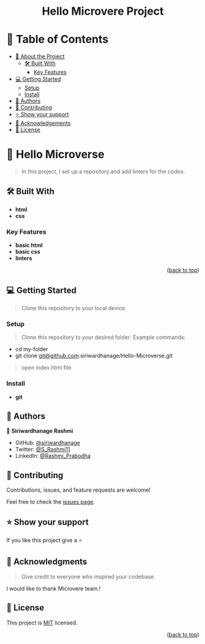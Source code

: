 <a name="readme-top"></a>

<div align="center">

  <h1><b>Hello Microvere  Project</b></h1>

</div>

<!-- TABLE OF CONTENTS -->
# 📗 Table of Contents

- [📖 About the Project](#about-project)
  - [🛠 Built With](#built-with)
    - [Key Features](#key-features)
- [💻 Getting Started](#getting-started)
  - [Setup](#setup)
  - [Install](#install)
- [👥 Authors](#authors)
- [🤝 Contributing](#contributing)
- [⭐️ Show your support](#support)
- [🙏 Acknowledgements](#acknowledgements)
- [📝 License](#license)

<!-- PROJECT DESCRIPTION -->

# 📖 Hello Microverse <a name="about-project"></a>

> In this project, I set up a repository.and add linters for the codes.

## 🛠 Built With <a name="built-with"></a>
- **html**
- **css**

<!-- Features -->

### Key Features <a name="key-features"></a>

- **basic html**
- **basic css**
- **linters**

<p align="right">(<a href="#readme-top">back to top</a>)</p>

<!-- GETTING STARTED -->

## 💻 Getting Started <a name="getting-started"></a>

> Clone this repository to your local device.

### Setup

> Clone this repository to your desired folder:
> Example commands:
  - cd my-folder
  - git clone git@github.com:siriwardhanage/Hello-Microverse.git

> open index.html file

### Install
- **git**


## 👥 Authors <a name="authors"></a>

👤 **Siriwardhanage Rashmi**

- GitHub: [@siriwardhanage](https://github.com/siriwardhanage)
- Twitter: [@S_Rashmi11](https://twitter.com/S_Rashmi11)
- LinkedIn: [@Rashmi_Prabodha](https://www.linkedin.com/mwlite/in/rashmi-prabodha-323aba263)


<!-- CONTRIBUTING -->

## 🤝 Contributing <a name="contributing"></a>

Contributions, issues, and feature requests are welcome!

Feel free to check the [issues page](../../issues/).


<!-- SUPPORT -->

## ⭐️ Show your support <a name="support"></a>

If you like this project give a ⭐️


<!-- ACKNOWLEDGEMENTS -->

## 🙏 Acknowledgments <a name="acknowledgements"></a>

> Give credit to everyone who inspired your codebase.

I would like to thank Microvere team.!


<!-- LICENSE -->

## 📝 License <a name="license"></a>

This project is [MIT](./LICENSE) licensed.

<p align="right">(<a href="#readme-top">back to top</a>)</p>